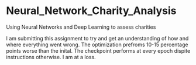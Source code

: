 # Neural_Network_Charity_Analysis
Using Neural Networks and Deep Learning to assess charities


I am submitting this assignment to try and get an understanding of how and where everything went wrong. The optimization prefroms 10-15 percentage points worse than
the inital. The checkpoint performs at every epoch dispite instructions otherwise. I am at a loss.
